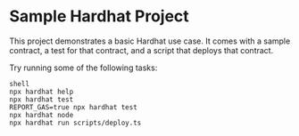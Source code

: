 # Sample Hardhat Project

This project demonstrates a basic Hardhat use case. It comes with a sample contract, a test for that contract, and a script that deploys that contract.

Try running some of the following tasks:

```
shell
npx hardhat help
npx hardhat test
REPORT_GAS=true npx hardhat test
npx hardhat node
npx hardhat run scripts/deploy.ts
```
